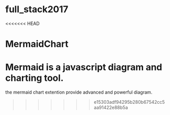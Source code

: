 # full_stack2017
<<<<<<< HEAD
# MermaidChart
Mermaid is a javascript diagram and charting tool.
=======
the mermaid chart extention provide advanced and powerful diagram.
>>>>>>> e15303adf94295b280b67542cc5aa91422e88b5a
